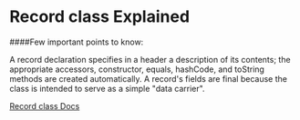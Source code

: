 # Record class Explained

####Few important points to know:

A record declaration specifies in a header a description of its contents; the appropriate accessors, constructor, equals, hashCode, and toString methods are created automatically. A record's fields are final because the class is intended to serve as a simple "data carrier". 

[Record class Docs](https://docs.oracle.com/en/java/javase/17/language/records.html)